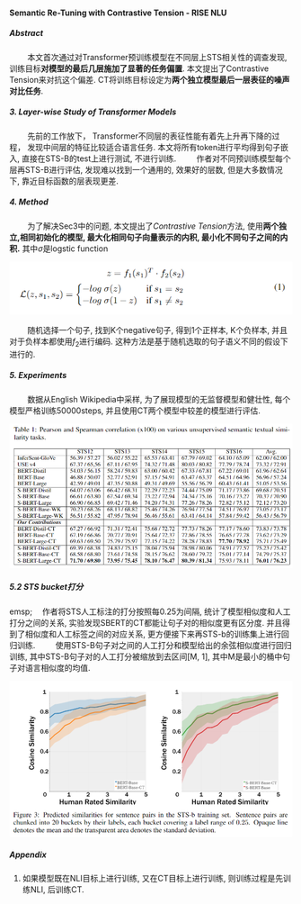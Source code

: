 #### Semantic Re-Tuning with Contrastive Tension - RISE NLU
##### Abstract
&emsp;&emsp; 本文首次通过对Transformer预训练模型在不同层上STS相关性的调查发现, 训练目标**对模型的最后几层施加了显著的任务偏置**.  本文提出了Contrastive Tension来对抗这个偏差. CT将训练目标设定为**两个独立模型最后一层表征的噪声对比任务**.

##### 3. Layer-wise Study of Transformer Models
&emsp;&emsp; 先前的工作放下， Transformer不同层的表征性能有着先上升再下降的过程， 发现中间层的特征比较适合语言任务.  本文将所有token进行平均得到句子嵌入, 直接在STS-B的test上进行测试, 不进行训练. 
&emsp;&emsp; 作者对不同预训练模型每个层再STS-B进行评估, 发现难以找到一个通用的, 效果好的层数, 但是大多数情况下, 靠近目标函数的层表现更差.

##### 4. Method
&emsp;&emsp; 为了解决Sec3中的问题, 本文提出了*Contrastive Tension*方法, 使用**两个独立,相同初始化的模型,  最大化相同句子向量表示的内积, 最小化不同句子之间的内积.** 其中$\sigma$是logstic function

![](./images/043.png)

&emsp;&emsp; 随机选择一个句子, 找到K个negative句子, 得到1个正样本, K个负样本, 并且对于负样本都使用$f_2$进行编码. 这种方法是基于随机选取的句子语义不同的假设下进行的. 

##### 5. Experiments
&emsp;&emsp; 数据从English Wikipedia中采样, 为了展现模型的无监督模型和健壮性, 每个模型严格训练50000steps, 并且使用CT两个模型中较差的模型进行评估.

![](./images/044.png)

##### 5.2 STS bucket打分
emsp;&emsp; 作者将STS人工标注的打分按照每0.25为间隔, 统计了模型相似度和人工打分之间的关系, 实验发现SBERT的CT都能让句子对的相似度更有区分度. 并且得到了相似度和人工标签之间的对应关系, 更方便接下来再STS-b的训练集上进行回归训练.
&emsp;&emsp; 使用STS-B句子对之间的人工打分和模型给出的余弦相似度进行回归训练, 其中STS-B句子对的人工打分被缩放到去区间[M, 1], 其中M是最小的桶中句子对语言相似度的均值.

![](./images/045.png)

##### Appendix
1. 如果模型既在NLI目标上进行训练, 又在CT目标上进行训练, 则训练过程是先训练NLI, 后训练CT. 